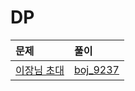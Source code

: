 # DP
|문제|풀이|
|:---|:---|
|[이장님 초대](https://www.acmicpc.net/problem/9237)|[boj_9237](https://github.com/ihaeeun/Algorithms/blob/master/BOJ/Tree/boj_9237.java)|